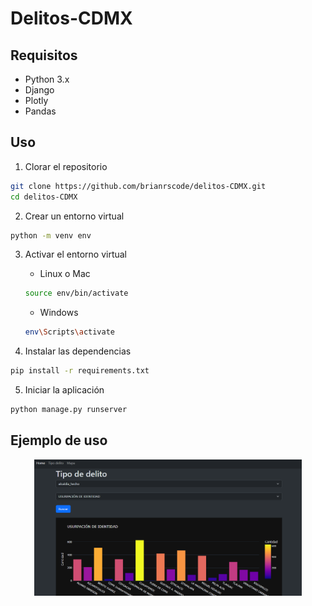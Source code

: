 # Delitos-CDMX


## Requisitos
- Python 3.x
- Django
- Plotly
- Pandas

## Uso
1. Clorar el repositorio

```bash
git clone https://github.com/brianrscode/delitos-CDMX.git
cd delitos-CDMX
```

2. Crear un entorno virtual

```bash
python -m venv env
```

3. Activar el entorno virtual
    - Linux o Mac
    ```bash
    source env/bin/activate
    ```
    - Windows
    ```bash
    env\Scripts\activate
    ```

4. Instalar las dependencias
```bash
pip install -r requirements.txt
```

5. Iniciar la aplicación
```bash
python manage.py runserver
```

## Ejemplo de uso
<div align="center">
    <img src="./imgs/delitos.png" width="85%">
</div>